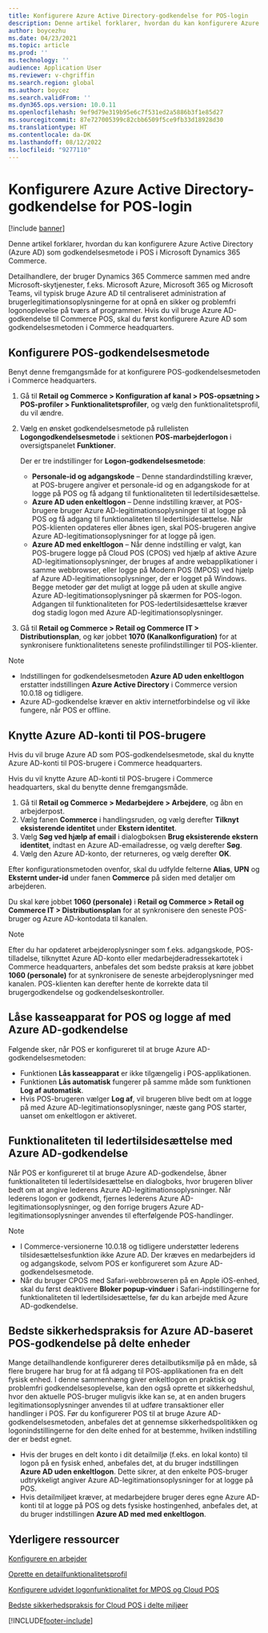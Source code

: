 ```yaml
---
title: Konfigurere Azure Active Directory-godkendelse for POS-login
description: Denne artikel forklarer, hvordan du kan konfigurere Azure Active Directory som godkendelsesmetode i POS i Microsoft Dynamics 365 Commerce.
author: boycezhu
ms.date: 04/23/2021
ms.topic: article
ms.prod: ''
ms.technology: ''
audience: Application User
ms.reviewer: v-chgriffin
ms.search.region: global
ms.author: boycez
ms.search.validFrom: ''
ms.dyn365.ops.version: 10.0.11
ms.openlocfilehash: 9ef9d79e319b95e6c7f531ed2a5886b3f1e85d27
ms.sourcegitcommit: 87e727005399c82cbb6509f5ce9fb33d18928d30
ms.translationtype: HT
ms.contentlocale: da-DK
ms.lasthandoff: 08/12/2022
ms.locfileid: "9277110"
---
```

# <a name="configure-azure-active-directory-authentication-for-pos-sign-in"></a>Konfigurere Azure Active Directory-godkendelse for POS-login

[!include [banner](includes/banner.md)]

Denne artikel forklarer, hvordan du kan konfigurere Azure Active Directory (Azure AD) som godkendelsesmetode i POS i Microsoft Dynamics 365 Commerce.

Detailhandlere, der bruger Dynamics 365 Commerce sammen med andre Microsoft-skytjenester, f.eks. Microsoft Azure, Microsoft 365 og Microsoft Teams, vil typisk bruge Azure AD til centraliseret administration af brugerlegitimationsoplysningerne for at opnå en sikker og problemfri logonoplevelse på tværs af programmer. Hvis du vil bruge Azure AD-godkendelse til Commerce POS, skal du først konfigurere Azure AD som godkendelsesmetoden i Commerce headquarters.

## <a name="configure-pos-authentication-method"></a>Konfigurere POS-godkendelsesmetode

Benyt denne fremgangsmåde for at konfigurere POS-godkendelsesmetoden i Commerce headquarters.
    
1. Gå til **Retail og Commerce \> Konfiguration af kanal \> POS-opsætning \> POS-profiler \> Funktionalitetsprofiler**, og vælg den funktionalitetsprofil, du vil ændre.
1. Vælg en ønsket godkendelsesmetode på rullelisten **Logongodkendelsesmetode** i sektionen **POS-marbejderlogon** i oversigtspanelet **Funktioner**.

    Der er tre indstillinger for **Logon-godkendelsesmetode**:
    
    - **Personale-id og adgangskode** – Denne standardindstilling kræver, at POS-brugere angiver et personale-id og en adgangskode for at logge på POS og få adgang til funktionaliteten til ledertilsidesættelse.
    - **Azure AD uden enkeltlogon** – Denne indstilling kræver, at POS-brugere bruger Azure AD-legitimationsoplysninger til at logge på POS og få adgang til funktionaliteten til ledertilsidesættelse. Når POS-klienten opdateres eller åbnes igen, skal POS-brugeren angive Azure AD-legitimationsoplysninger for at logge på igen.
    - **Azure AD med enkeltlogon** – Når denne indstilling er valgt, kan POS-brugere logge på Cloud POS (CPOS) ved hjælp af aktive Azure AD-legitimationsoplysninger, der bruges af andre webapplikationer i samme webbrowser, eller logge på Modern POS (MPOS) ved hjælp af Azure AD-legitimationsoplysninger, der er logget på Windows. Begge metoder gør det muligt at logge på uden at skulle angive Azure AD-legitimationsoplysninger på skærmen for POS-logon. Adgangen til funktionaliteten for POS-ledertilsidesættelse kræver dog stadig logon med Azure AD-legitimationsoplysninger.

1. Gå til **Retail og Commerce > Retail og Commerce IT > Distributionsplan**, og kør jobbet **1070 (Kanalkonfiguration)** for at synkronisere funktionalitetens seneste profilindstillinger til POS-klienter.

> [!NOTE]
> - Indstillingen for godkendelsesmetoden **Azure AD uden enkeltlogon** erstatter indstillingen **Azure Active Directory** i Commerce version 10.0.18 og tidligere.
> - Azure AD-godkendelse kræver en aktiv internetforbindelse og vil ikke fungere, når POS er offline.

## <a name="associate-azure-ad-accounts-with-pos-users"></a>Knytte Azure AD-konti til POS-brugere

Hvis du vil bruge Azure AD som POS-godkendelsesmetode, skal du knytte Azure AD-konti til POS-brugere i Commerce headquarters. 

Hvis du vil knytte Azure AD-konti til POS-brugere i Commerce headquarters, skal du benytte denne fremgangsmåde.
    
1. Gå til **Retail og Commerce > Medarbejdere > Arbejdere**, og åbn en arbejderpost.
1. Vælg fanen **Commerce** i handlingsruden, og vælg derefter **Tilknyt eksisterende identitet** under **Ekstern identitet**. 
1. Vælg **Søg ved hjælp af email** i dialogboksen **Brug eksisterende ekstern identitet**, indtast en Azure AD-emailadresse, og vælg derefter **Søg**.
1. Vælg den Azure AD-konto, der returneres, og vælg derefter **OK**.

Efter konfigurationsmetoden ovenfor, skal du udfylde felterne **Alias**, **UPN** og **Eksternt under-id** under fanen **Commerce** på siden med detaljer om arbejderen.

Du skal køre jobbet **1060 (personale)** i **Retail og Commerce > Retail og Commerce IT > Distributionsplan** for at synkronisere den seneste POS-bruger og Azure AD-kontodata til kanalen.

> [!NOTE]
> Efter du har opdateret arbejderoplysninger som f.eks. adgangskode, POS-tilladelse, tilknyttet Azure AD-konto eller medarbejderadressekartotek i Commerce headquarters, anbefales det som bedste praksis at køre jobbet **1060 (personale)** for at synkronisere de seneste arbejderoplysninger med kanalen. POS-klienten kan derefter hente de korrekte data til brugergodkendelse og godkendelseskontroller.

## <a name="pos-lock-register-and-sign-out-with-azure-ad-authentication"></a>Låse kasseapparat for POS og logge af med Azure AD-godkendelse

Følgende sker, når POS er konfigureret til at bruge Azure AD-godkendelsesmetoden:

- Funktionen **Lås kasseapparat** er ikke tilgængelig i POS-applikationen. 
- Funktionen **Lås automatisk** fungerer på samme måde som funktionen **Log af automatisk**.
- Hvis POS-brugeren vælger **Log af**, vil brugeren blive bedt om at logge på med Azure AD-legitimationsoplysninger, næste gang POS starter, uanset om enkeltlogon er aktiveret.

## <a name="manager-override-functionality-with-azure-ad-authentication"></a>Funktionaliteten til ledertilsidesættelse med Azure AD-godkendelse

Når POS er konfigureret til at bruge Azure AD-godkendelse, åbner funktionaliteten til ledertilsidesættelse en dialogboks, hvor brugeren bliver bedt om at angive lederens Azure AD-legitimationsoplysninger. Når lederens logon er godkendt, fjernes lederens Azure AD-legitimationsoplysninger, og den forrige brugers Azure AD-legitimationsoplysninger anvendes til efterfølgende POS-handlinger.

> [!NOTE]
> - I Commerce-versionerne 10.0.18 og tidligere understøtter lederens tilsidesættelsesfunktion ikke Azure AD. Der kræves en medarbejders id og adgangskode, selvom POS er konfigureret som Azure AD-godkendelsesmetode.
> - Når du bruger CPOS med Safari-webbrowseren på en Apple iOS-enhed, skal du først deaktivere **Bloker popup-vinduer** i Safari-indstillingerne for funktionaliteten til ledertilsidesættelse, før du kan arbejde med Azure AD-godkendelse. 

## <a name="security-best-practices-for-azure-ad-based-pos-authentication-on-shared-devices"></a>Bedste sikkerhedspraksis for Azure AD-baseret POS-godkendelse på delte enheder

Mange detailhandlende konfigurerer deres detailbutiksmiljø på en måde, så flere brugere har brug for at få adgang til POS-applikationen fra en delt fysisk enhed. I denne sammenhæng giver enkeltlogon en praktisk og problemfri godkendelsesoplevelse, kan den også oprette et sikkerhedshul, hvor den aktuelle POS-bruger muligvis ikke kan se, at en anden brugers legitimationsoplysninger anvendes til at udføre transaktioner eller handlinger i POS. Før du konfigurerer POS til at bruge Azure AD-godkendelsesmetoden, anbefales det at gennemse sikkerhedspolitikken og logonindstillingerne for den delte enhed for at bestemme, hvilken indstilling der er bedst egnet.

- Hvis der bruges en delt konto i dit detailmiljø (f.eks. en lokal konto) til logon på en fysisk enhed, anbefales det, at du bruger indstillingen **Azure AD uden enkeltlogon**. Dette sikrer, at den enkelte POS-bruger udtrykkeligt angiver Azure AD-legitimationsoplysninger for at logge på POS.
- Hvis detailmiljøet kræver, at medarbejdere bruger deres egne Azure AD-konti til at logge på POS og dets fysiske hostingenhed, anbefales det, at du bruger indstillingen **Azure AD med med enkeltlogon**.

## <a name="additional-resources"></a>Yderligere ressourcer

[ Konfigurere en arbejder](tasks/worker.md)

[Oprette en detailfunktionalitetsprofil](retail-functionality-profile.md)


[Konfigurere udvidet logonfunktionalitet for MPOS og Cloud POS](extended-logon.md)

[Bedste sikkerhedspraksis for Cloud POS i delte miljøer](dev-itpro/secure-retail-cloud-pos.md)



[!INCLUDE[footer-include](../includes/footer-banner.md)]
